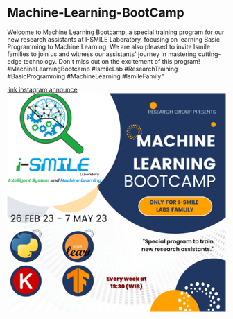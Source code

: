 # Machine-Learning-BootCamp

Welcome to Machine Learning Bootcamp, a special training program for our new research assistants at I-SMILE Laboratory, focusing on learning Basic Programming to Machine Learning. 
We are also pleased to invite Ismile families to join us and witness our assistants' journey in mastering cutting-edge technology. Don't miss out on the excitement of this program! #MachineLearningBootcamp #IsmileLab #ResearchTraining #BasicProgramming #MachineLearning #IsmileFamily"

[link instagram announce](https://www.instagram.com/p/CpHwqnrpMIj/)
![Poster](https://github.com/ismilelabtelkom/Machine-Learning-BootCamp/blob/main/1.png "Machine Learning Bootcamp")
